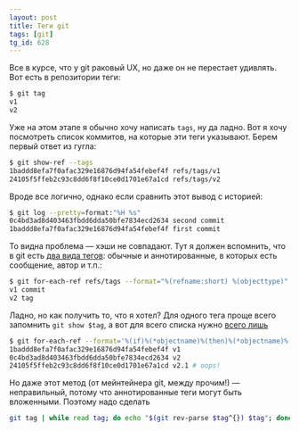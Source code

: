 ```yaml
---
layout: post
title: Теги git
tags: [git]
tg_id: 628
---
```

Все в курсе, что у git раковый UX, но даже он не перестает удивлять. Вот есть в репозитории теги:
```sh
$ git tag
v1
v2
```
Уже на этом этапе я обычно хочу написать `tags`, ну да ладно. Вот я хочу посмотреть список коммитов, на которые эти теги указывают. Берем первый ответ из гугла:
```sh
$ git show-ref --tags
1baddd8efa7f0afac329e16876d94fa54febef4f refs/tags/v1
24105f5ffeb2c93c8dd6f8f10ce0d1701e67a1cd refs/tags/v2
```
Вроде все логично, однако если сравнить этот вывод с историей:
```sh
$ git log --pretty=format:"%H %s"
0c4bd3ad8d403463fbdd6dda50bfe7834ecd2634 second commit
1baddd8efa7f0afac329e16876d94fa54febef4f first commit
```
То видна проблема — хэши не совпадают. Тут я должен вспомнить, что в git есть [два вида тегов](https://git-scm.com/book/en/v2/Git-Basics-Tagging): обычные и аннотированные, в которых есть сообщение, автор и т.п.:
```sh
$ git for-each-ref refs/tags --format="%(refname:short) %(objecttype)"
v1 commit
v2 tag
```
Ладно, но как получить то, что я хотел? Для одного тега проще всего запомнить `git show $tag`, а вот для всего списка нужно [всего лишь](https://public-inbox.org/git/xmqqh8u1efh5.fsf@gitster.mtv.corp.google.com/)
```sh
$ git for-each-ref --format='%(if)%(*objectname)%(then)%(*objectname)%(else)%(objectname)%(end) %(refname:short)' refs/tags
1baddd8efa7f0afac329e16876d94fa54febef4f v1
0c4bd3ad8d403463fbdd6dda50bfe7834ecd2634 v2
24105f5ffeb2c93c8dd6f8f10ce0d1701e67a1cd v2.1 # oops!
```
Но даже этот метод (от мейнтейнера git, между прочим!) — неправильный, потому что аннотированные теги могут быть вложенными. Поэтому надо сделать
```sh
git tag | while read tag; do echo "$(git rev-parse $tag^{}) $tag"; done
```
